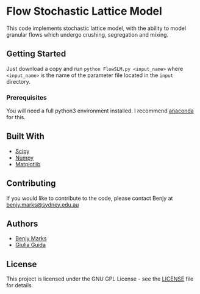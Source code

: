 # Flow Stochastic Lattice Model

This code implements stochastic lattice model, with the ability to model granular flows which undergo crushing, segregation and mixing.

## Getting Started

Just download a copy and run `python FlowSLM.py <input_name>` where `<input_name>` is the name of the parameter file located in the `input` directory.

### Prerequisites

You will need a full python3 environment installed. I recommend [anaconda](https://www.anaconda.com/download/) for this.


## Built With

* [Scipy](https://www.scipy.org/)
* [Numpy](http://www.numpy.org/)
* [Matplotlib](https://matplotlib.org/)

## Contributing

If you would like to contribute to the code, please contact Benjy at <benjy.marks@sydney.edu.au>

## Authors

* [Benjy Marks](www.benjymarks.com)
* [Giulia Guida](https://www.researchgate.net/profile/Giulia_Guida)

## License

This project is licensed under the GNU GPL License - see the [LICENSE](LICENSE) file for details
